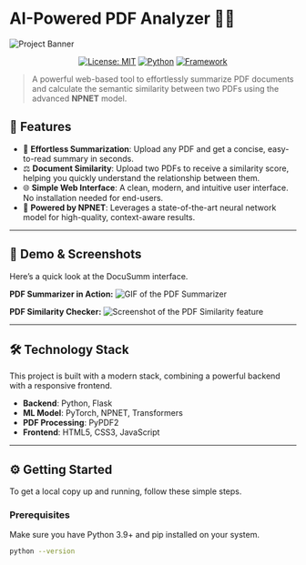# AI-Powered PDF Analyzer 🧠✨

![Project Banner](https://placehold.co/1200x400/000000/FFFFFF/png?text=DocuSumm\nAI-Powered+PDF+Analyzer)

<div align="center">

[![License: MIT](https://img.shields.io/badge/License-MIT-yellow.svg)](https://opensource.org/licenses/MIT)
[![Python](https://img.shields.io/badge/Python-3.9+-blue.svg)](https://www.python.org/)
[![Framework](https://img.shields.io/badge/Framework-Flask-black.svg)](https://flask.palletsprojects.com/)

</div>

> A powerful web-based tool to effortlessly summarize PDF documents and calculate the semantic similarity between two PDFs using the advanced **NPNET** model.

## 🚀 Features

-   📝 **Effortless Summarization**: Upload any PDF and get a concise, easy-to-read summary in seconds.
-   ⚖️ **Document Similarity**: Upload two PDFs to receive a similarity score, helping you quickly understand the relationship between them.
-   🌐 **Simple Web Interface**: A clean, modern, and intuitive user interface. No installation needed for end-users.
-   🧠 **Powered by NPNET**: Leverages a state-of-the-art neural network model for high-quality, context-aware results.

---

## 📸 Demo & Screenshots

Here’s a quick look at the DocuSumm interface.

**PDF Summarizer in Action:**
![GIF of the PDF Summarizer](https://placehold.co/700x400/333/FFFFFF/gif?text=Summarizer+Demo+GIF)

**PDF Similarity Checker:**
![Screenshot of the PDF Similarity feature](https://placehold.co/700x400/555/FFFFFF/png?text=Similarity+Checker+Screenshot)

---

## 🛠️ Technology Stack

This project is built with a modern stack, combining a powerful backend with a responsive frontend.

-   **Backend**: Python, Flask
-   **ML Model**: PyTorch, NPNET, Transformers
-   **PDF Processing**: PyPDF2
-   **Frontend**: HTML5, CSS3, JavaScript

---

## ⚙️ Getting Started

To get a local copy up and running, follow these simple steps.

### Prerequisites

Make sure you have Python 3.9+ and pip installed on your system.

```sh
python --version
